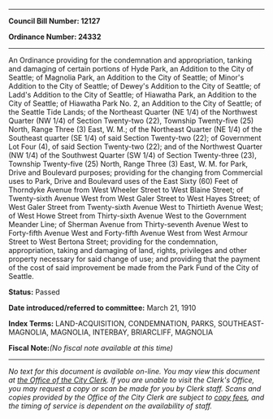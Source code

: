 

********

**Council Bill Number: 12127**
   
**Ordinance Number: 24332**
********

 An Ordinance providing for the condemnation and appropriation, tanking and damaging of certain portions of Hyde Park, an Addition to the City of Seattle; of Magnolia Park, an Addition to the City of Seattle; of Minor's Addition to the City of Seattle; of Dewey's Addition to the City of Seattle; of Ladd's Addition to the City of Seattle; of Hiawatha Park, an Addition to the City of Seattle; of Hiawatha Park No. 2, an Addition to the City of Seattle; of the Seattle Tide Lands; of the Northeast Quarter (NE 1/4) of the Northwest Quarter (NW 1/4) of Section Twenty-two (22), Township Twenty-five (25) North, Range Three (3) East, W. M.; of the Northeast Quarter (NE 1/4) of the Southeast quarter (SE 1/4) of said Section Twenty-two (22); of Government Lot Four (4), of said Section Twenty-two (22); and of the Northwest Quarter (NW 1/4) of the Southwest Quarter (SW 1/4) of Section Twenty-three (23), Township Twenty-five (25) North, Range Three (3) East, W. M. for Park, Drive and Boulevard purposes; providing for the changing from Commercial uses to Park, Drive and Boulevard uses of the East Sixty (60) Feet of Thorndyke Avenue from West Wheeler Street to West Blaine Street; of Twenty-sixth Avenue West from West Galer Street to West Hayes Street; of West Galer Street from Twenty-sixth Avenue West to Thirtieth Avenue West; of West Howe Street from Thirty-sixth Avenue West to the Government Meander Line; of Sherman Avenue from Thirty-seventh Avenue West to Forty-fifth Avenue West and Forty-fifth Avenue West from West Armour Street to West Bertona Street; providing for the condemnation, appropriation, taking and damaging of land, rights, privileges and other property necessary for said change of use; and providing that the payment of the cost of said improvement be made from the Park Fund of the City of Seattle.

**Status:** Passed
   
   
**Date introduced/referred to committee:** March 21, 1910
   
   
**Index Terms:** LAND-ACQUISITION, CONDEMNATION, PARKS, SOUTHEAST-MAGNOLIA, MAGNOLIA, INTERBAY, BRIARCLIFF, MAGNOLIA

**Fiscal Note:**_(No fiscal note available at this time)_
********

_No text for this document is available on-line. You may view this document at [the Office of the City Clerk](http://www.seattle.gov/leg/clerk/contactUs.htm). If you are unable to visit the Clerk's Office, you may request a copy or scan be made for you by Clerk staff. Scans and copies provided by the Office of the City Clerk are subject to [copy fees](http://clerk.seattle.gov/~public/clerkfees.htm), and the timing of service is dependent on the availability of staff._

